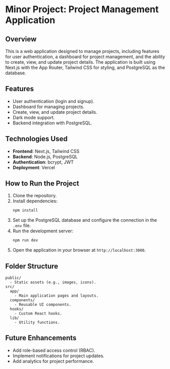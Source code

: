 # Minor Project: Project Management Application

## Overview
This is a web application designed to manage projects, including features for user authentication, a dashboard for project management, and the ability to create, view, and update project details. The application is built using Next.js with the App Router, Tailwind CSS for styling, and PostgreSQL as the database.

## Features
- User authentication (login and signup).
- Dashboard for managing projects.
- Create, view, and update project details.
- Dark mode support.
- Backend integration with PostgreSQL.

## Technologies Used
- **Frontend**: Next.js, Tailwind CSS
- **Backend**: Node.js, PostgreSQL
- **Authentication**: bcrypt, JWT
- **Deployment**: Vercel

## How to Run the Project
1. Clone the repository.
2. Install dependencies:
   ```bash
   npm install
   ```
3. Set up the PostgreSQL database and configure the connection in the `.env` file.
4. Run the development server:
   ```bash
   npm run dev
   ```
5. Open the application in your browser at `http://localhost:3000`.

## Folder Structure
```
public/
  - Static assets (e.g., images, icons).
src/
  app/
    - Main application pages and layouts.
  components/
    - Reusable UI components.
  hooks/
    - Custom React hooks.
  lib/
    - Utility functions.
```

## Future Enhancements
- Add role-based access control (RBAC).
- Implement notifications for project updates.
- Add analytics for project performance.
